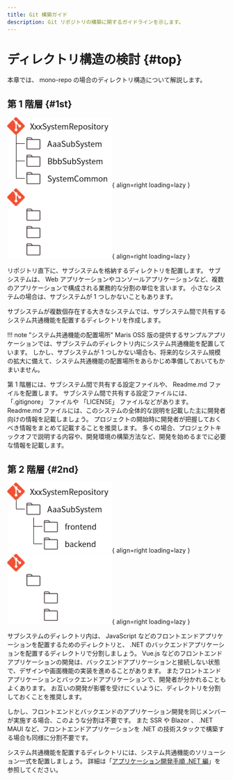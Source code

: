 ```yaml
---
title: Git 構築ガイド
description: Git リポジトリの構築に関するガイドラインを示します。
---
```

# ディレクトリ構造の検討 {#top}

本章では、 mono-repo の場合のディレクトリ構造について解説します。

## 第 1 階層 {#1st}

![mono-repo の第 1 階層構造例](../../images/guidebooks/git/mono-repo-structure-light.png#only-light){ align=right loading=lazy }
![mono-repo の第 1 階層構造例](../../images/guidebooks/git/mono-repo-structure-dark.png#only-dark){ align=right loading=lazy }

リポジトリ直下に、サブシステムを格納するディレクトリを配置します。
サブシステムは、 Web アプリケーションやコンソールアプリケーションなど、複数のアプリケーションで構成される業務的な分割の単位を言います。
小さなシステムの場合は、サブシステムが 1 つしかないこともあります。

サブシステムが複数個存在する大きなシステムでは、サブシステム間で共有するシステム共通機能を配置するディレクトリを作成します。

!!! note "システム共通機能の配置場所"
    Maris OSS 版の提供するサンプルアプリケーションでは、サブシステムのディレクトリ内にシステム共通機能を配置しています。
    しかし、サブシステムが 1 つしかない場合も、将来的なシステム規模の拡大に備えて、システム共通機能の配置場所をあらかじめ準備しておいてもかまいません。

第 1 階層には、サブシステム間で共有する設定ファイルや、 Readme.md ファイルを配置します。
サブシステム間で共有する設定ファイルには、 「.gitignore」 ファイルや 「LICENSE」 ファイルなどがあります。
Readme.md ファイルには、このシステムの全体的な説明を記載した主に開発者向けの情報を記載しましょう。
プロジェクトの開始時に開発者が把握しておくべき情報をまとめて記載することを推奨します。
多くの場合、プロジェクトキックオフで説明する内容や、開発環境の構築方法など、開発を始めるまでに必要な情報を記載します。

## 第 2 階層 {#2nd}

![mono-repo の第 2 階層構造例](../../images/guidebooks/git/mono-repo-structure-2nd-subsystem-light.png#only-light){ align=right loading=lazy }
![mono-repo の第 2 階層構造例](../../images/guidebooks/git/mono-repo-structure-2nd-subsystem-dark.png#only-dark){ align=right loading=lazy }

サブシステムのディレクトリ内は、 JavaScript などのフロントエンドアプリケーションを配置するためのディレクトリと、 .NET のバックエンドアプリケーションを配置するディレクトリで分割しましょう。
Vue.js などのフロントエンドアプリケーションの開発は、バックエンドアプリケーションと接続しない状態で、デザインや画面機能の実装を進めることがあります。
またフロントエンドアプリケーションとバックエンドアプリケーションで、開発者が分かれることもよくあります。
お互いの開発が影響を受けにくいように、ディレクトリを分割しておくことを推奨します。

しかし、フロントエンドとバックエンドのアプリケーション開発を同じメンバーが実施する場合、このような分割は不要です。
また SSR や Blazor 、 .NET MAUI など、フロントエンドアプリケーションを .NET の技術スタックで構築する場合も同様に分割不要です。

システム共通機能を配置するディレクトリには、システム共通機能のソリューション一式を配置しましょう。
詳細は「[アプリケーション開発手順 .NET 編](../how-to-develop/dotnet/index.md)」を参照してください。
